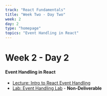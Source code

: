```yaml
---
track: "React Fundamentals"
title: "Week Two - Day Two"
week: 2
day: 2
type: "homepage"
topics: "Event Handling in React"
---
```



# Week 2 - Day 2

#### Event Handling in React
- [Lecture: Intro to React Event Handling](/week-two/day-two/lesson-materials/event-handling-in-react/)
- [Lab: Event Handling Lab](/week-two/day-two/labs/react-event-handling-and-program-logic-lab/) - **Non-Deliverable**